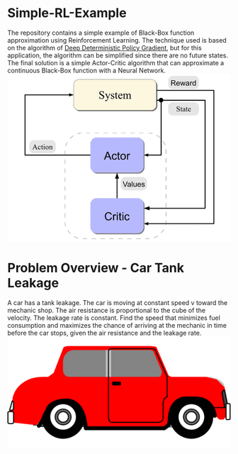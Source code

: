 # Simple-RL-Example
The repository contains a simple example of Black-Box function approximation using Reinforcement Learning. The technique used is based on the algorithm of [Deep Deterministic Policy Gradient](https://arxiv.org/abs/1509.02971), but for this application, the algorithm can be simplified since there are no future states. The final solution is a simple Actor-Critic algorithm that can approximate a continuous Black-Box function with a Neural Network.
![Actor-Critic](https://github.com/Henvezz95/Simple-RL-Example/blob/main/Actor-Critic.png)

# Problem Overview - Car Tank Leakage
A car has a tank leakage. The car is moving at constant speed v toward the mechanic shop. The air resistance is proportional to the cube of the velocity. The leakage rate is constant. Find the speed that minimizes fuel consumption and maximizes the chance of arriving at the mechanic in time before the car stops, given the air resistance and the leakage rate.
![Car](https://github.com/Henvezz95/Simple-RL-Example/blob/main/car.png)

